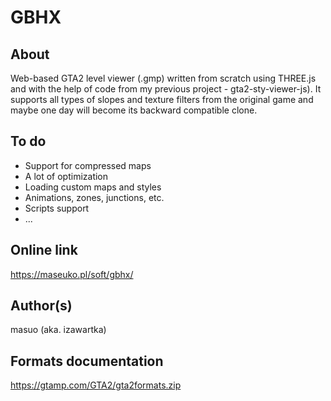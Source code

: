 # GBHX

## About
Web-based GTA2 level viewer (.gmp) written from scratch using THREE.js and with the help of code from my previous project - gta2-sty-viewer-js). It supports all types of slopes and texture filters from the original game and maybe one day will become its backward compatible clone.

## To do
- Support for compressed maps
- A lot of optimization
- Loading custom maps and styles
- Animations, zones, junctions, etc.
- Scripts support
- ...

## Online link
https://maseuko.pl/soft/gbhx/

## Author(s)
masuo (aka. izawartka)

## Formats documentation
https://gtamp.com/GTA2/gta2formats.zip
